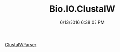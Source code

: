 ﻿---
title: Bio.IO.ClustalW
date: 6/13/2016 6:38:02 PM
---

[ClustalWParser](T-Bio.IO.ClustalW.ClustalWParser.html)
